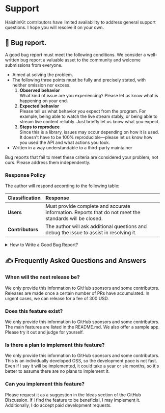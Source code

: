 # Support
HaishinKit contributors have limited availability to address general support questions. I hope you will resolve it on your own.

## 📕 Bug report.
A good bug report must meet the following conditions. We consider a well-written bug report a valuable asset to the community and welcome submissions from everyone.

* Aimed at solving the problem.
* The following three points must be fully and precisely stated, with neither omission nor excess.
  1. **Observed behavior**<br />What kind of issue are you experiencing? Please let us know what is happening on your end.
  1. **Expected behavior**<br />Please tell us what behavior you expect from the program. For example, being able to watch the live stream stably, or being able to stream live content reliably. Just briefly let us know what you expect.
  1. **Steps to reproduce**<br />Since this is a library, issues may occur depending on how it is used. It doesn't have to be 100% reproducible—please let us know how you used the API and what actions you took.
* Written in a way understandable to a third-party maintainer

Bug reports that fail to meet these criteria are considered your problem, not ours. Please address them independently.

### Response Policy
The author will respond according to the following table:  

| Classification | Response |
|:---------------|:---------|
| **Users**       | Must provide complete and accurate information. Reports that do not meet the standards will be closed. |
| **Contributors**| The author will ask additional questions and debug the issue to assist in resolving it. |

<details>
  <summary>How to Write a Good Bug Report?</summary>

### Required Standards

#### 1. **Aimed at solving the problem**  
Issues should focus on collaborative problem-solving within the community. Just as there are no bug-free programs, there are no perfect bug reports. Maintainers may ask follow-up questions, or others experiencing similar issues may provide additional details.  
Reporters are expected to actively provide further information. While this may be tedious, please respond to questions.  
Some people submit issues just to complain or notify others without the intent to contribute; such submissions are unwelcome and will not be recognized as valuable contributions.

#### 2. **Concise documentation of the three key elements: ① Observed behavior, ② Expected behavior, ③ Steps to reproduce**  

Every bug report must include these three elements. Missing any of them makes it difficult for maintainers to understand and resolve the issue. Templates include these items; ensure you fill them out. Missing information reduces the likelihood of resolution.

##### ① **Observed Behavior**  
Explain what happened. Saying "It doesn't work" is vague. Specify whether it crashes, doesn't play, or exhibits some other issue.  

##### ② **Expected Behavior**  
Clearly state what you expect to happen. Avoid writing only logical negations of the observed behavior, such as "It shouldn't crash." Describe your actual expectation.  
For example:  

```plaintext
You: I reported a bug. Expecting it not to crash during live playback! Please fix.  
Me: I've fixed it.  
You: It's still not working.  
Me: It shouldn't crash, right?  
You: I can't even play the video.  
Me: Ah, the codec isn't supported at the OS level. It's a limitation.  
You: What!?  
Me: You should’ve mentioned that from the start.  
```

##### ③ Steps to Reproduce

HaishinKit is a library, and there are various ways to use it. Issues may arise depending on how it is utilized.

When reporting a bug, please specify the actions you took, the settings you used, and provide the minimal steps and code necessary to reproduce the issue. If reproducing the issue is difficult, it will likely remain unresolved. Even if the end-user environment lacks sufficient information to provide 100% reproducible steps, avoid omitting this section entirely. Instead, describe any tendencies or patterns you observed that might help identify the problem.

#### 3. Write Clearly for Third-Party Maintainers

Make sure your report is easy to understand for third-party maintainers. Avoid using internal jargon or ambiguous terms, such as "streaming," which can be interpreted as either broadcasting or viewing. HaishinKit is often used in corporate settings, so have a colleague review your report from the perspective of whether it is clear to an outsider before submitting it.

### Examples of Bug Reports

Below are examples of past bug reports, along with explanations of what makes a good report.

#### 📝 [Missing required module 'SwiftPMSupport'](https://github.com/shogo4405/HaishinKit.swift/issues/1502)

This issue lacked the "steps to reproduce," which made it difficult to address and led to it being closed after no further details were provided. It was disappointing to see that effective communication for problem-solving was not achieved.

- The author requested reproducible steps but did not receive a useful response.
- Some users chimed in, claiming to have the same problem, but their input added noise without providing new information.
- Suggestions for workarounds were made, but since the root cause was unknown, they could not be confidently adopted.
- A flood of comments from individuals not usually involved in discussions led to increased mistrust. It would have been preferable for colleagues to discuss these issues privately within their teams.

##### Feedback
| Aspect          | Does                                            | Don't                                      |
|------------------|------------------------------------------------|-------------------------------------------|
| **Observed Behavior** | A build error occurs.                         | A build error occurs.                     |
| **Expected Behavior** | The code compiles and the app launches successfully. | The app starts normally.                  |
| **Steps to Reproduce** | 1. Launch Xcode 16.X.<br>2. Create a new project.<br>3. Add Package Dependencies to the project.<br>4. Run the build. | Simply provide the `Package.swift` code. |

Even with the above steps, the exact reproduction method remains unclear.

#### 📝 [Crashing after few seconds](https://github.com/shogo4405/HaishinKit.swift/issues/1639)

This report was closed due to its lack of clarity for third parties. Comments from apparent colleagues were also insufficient, as they described the issue without addressing the author's questions about reproducibility, leaving dissatisfaction.

- The term "streaming" was ambiguous—whether it referred to broadcasting or viewing was unclear, though the latter was assumed.
- It was unclear whether the issue involved RTMP or SRT.
- For playback issues, information about the broadcasting side (e.g., video codec, audio codec) was missing.
- It was uncertain whether the code was user-written or from a test suite.
- The logs were poorly formatted and difficult to read.

##### Feedback
| Aspect          | Does                                            | Don't                                      |
|------------------|------------------------------------------------|-------------------------------------------|
| **Observed Behavior** | A crash occurs when viewing a live stream via SRT. | Streaming results in a crash.             |
| **Expected Behavior** | The live stream continues without crashing. | The app does not crash.                   |
| **Steps to Reproduce** | **Prerequisites:**<br>The server uses XXX.<br>The broadcaster uses OBS, streaming H.264 video and Opus audio.<br><br>**Steps:**<br>1. Launch the sample app (iOS).<br>2. Navigate to the viewing tab.<br>3. Tap the "View" button. | A crash occurs after a few seconds of streaming. |

### Examples of Unacceptable Behavior

Strict adherence to the code of conduct will be enforced in these cases.

#### 📝 [timestamp is error, when has B frame](https://github.com/shogo4405/HaishinKit.swift/issues/1551)  
#### 📝 [timestamp is not increase!](https://github.com/shogo4405/HaishinKit.swift/issues/1550)  
#### 📝 [frame type is error](https://github.com/shogo4405/HaishinKit.swift/issues/1549)

These reports lacked sufficient details for "Observed Behavior," "Expected Behavior," and "Steps to Reproduce." They also failed to consider clarity for third-party understanding and were subsequently closed. The following actions were deemed unacceptable, resulting in the authors being blocked:

- Spamming identical content across multiple issues.
- Using abusive language towards others.
</details>

## ✍️ Frequently Asked Questions and Answers
### When will the next release be?
We only provide this information to GitHub sponsors and some contributors. Releases are made once a certain number of PRs have accumulated. In urgent cases, we can release for a fee of 300 USD.

### Does this feature exist?
We only provide this information to GitHub sponsors and some contributors. The main features are listed in the README.md. We also offer a sample app. Please try it out and judge for yourself.

### Is there a plan to implement this feature?
We only provide this information to GitHub sponsors and some contributors. This is an individually developed OSS, so the development pace is not fast. Even if I say it will be implemented, it could take a year or six months, so it's better to assume there are no plans to implement it.

### Can you implement this feature?
Please request it as a suggestion in the Ideas section of the GitHub Discussion. If I find the feature to be beneficial, I may implement it. Additionally, I do accept paid development requests.

